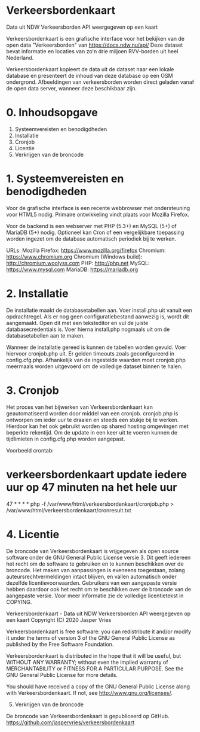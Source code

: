 # Verkeersbordenkaart
Data uit NDW Verkeersborden API weergegeven op een kaart

Verkeersbordenkaart is een grafische interface voor het bekijken van de 
open data "Verkeersborden" van https://docs.ndw.nu/api/
Deze dataset bevat informatie en locaties van zo'n drie miljoen 
RVV-borden uit heel Nederland.

Verkeersbordenkaart kopieert de data uit de dataset naar een lokale database 
en presenteert de inhoud van deze database op een OSM ondergrond. 
Afbeeldingen van verkeersborden worden direct geladen vanaf de open data 
server, wanneer deze beschikbaar zijn.


# 0. Inhoudsopgave

1. Systeemvereisten en benodigdheden
1. Installatie
1. Cronjob
1. Licentie
1. Verkrijgen van de broncode


# 1. Systeemvereisten en benodigdheden

Voor de grafische interface is een recente webbrowser met 
ondersteuning voor HTML5 nodig. Primaire ontwikkeling vindt plaats 
voor Mozilla Firefox.

Voor de backend is een webserver met PHP (5.3+) en MySQL (5+) of 
MariaDB (5+) nodig. Optioneel kan Cron of een vergelijkbare toepassing 
worden ingezet om de database automatisch periodiek bij te werken.

URLs:
Mozilla Firefox: https://www.mozilla.org/firefox
Chromium: https://www.chromium.org
Chromium (Windows build): http://chromium.woolyss.com
PHP: http://php.net
MySQL: https://www.mysql.com
MariaDB: https://mariadb.org


# 2. Installatie

De installatie maakt de databasetabellen aan. 
Voer install.php uit vanuit een opdrachtregel. Als er nog 
geen configuratiebestand aanwezig is, wordt dit aangemaakt. Open dit 
met een teksteditor en vul de juiste databasecredentials is. Voer 
hierna install.php nogmaals uit om de databasetabellen aan te maken.

Wanneer de installatie gereed is kunnen de tabellen worden gevuld. Voer 
hiervoor cronjob.php uit. Er gelden timeouts zoals geconfigureerd in
config.cfg.php. Afhankelijk van de ingestelde waarden moet cronjob.php
meermaals worden uitgevoerd om de volledige dataset binnen te halen.


# 3. Cronjob

Het proces van het bijwerken van Verkeersbordenkaart kan geautomatiseerd 
worden door middel van een cronjob. cronjob.php is ontworpen om ieder 
uur te draaien en steeds een stukje bij te werken. Hierdoor kan het ook 
gebruikt worden op shared hosting omgevingen met beperkte rekentijd. Om 
de update in een keer uit te voeren kunnen de tijdlimieten in 
config.cfg.php worden aangepast.

Voorbeeld crontab:
# verkeersbordenkaart update iedere uur op 47 minuten na het hele uur
47 * * * * php -f /var/www/html/verkeersbordenkaart/cronjob.php > /var/www/html/verkeersbordenkaart/cronresult.txt


# 4. Licentie

De broncode van Verkeersbordenkaart is vrijgegeven als open source software 
onder de GNU General Public License versie 3. 
Dit geeft iedereen het recht om de software te gebruiken en 
te kunnen beschikken over de broncode. Het maken van aanpassingen is 
eveneens toegestaan, zolang auteursrechtvermeldingen intact blijven, en 
vallen automatisch onder dezelfde licentievoorwaarden. Gebruikers van 
een aangepaste versie hebben daardoor ook het recht om te beschikken 
over de broncode van de aangepaste versie. Voor meer informatie zie de 
volledige licentietekst in COPYING.


Verkeersbordenkaart - Data uit NDW Verkeersborden API weergegeven op een kaart
Copyright (C) 2020 Jasper Vries

Verkeersbordenkaart is free software: you can redistribute it and/or 
modify it under the terms of version 3 of the GNU General Public 
License as published by the Free Software Foundation.

Verkeersbordenkaart is distributed in the hope that it will be useful,
but WITHOUT ANY WARRANTY; without even the implied warranty of
MERCHANTABILITY or FITNESS FOR A PARTICULAR PURPOSE.  See the
GNU General Public License for more details.

You should have received a copy of the GNU General Public License
along with Verkeersbordenkaart. If not, see <http://www.gnu.org/licenses/>.


5. Verkrijgen van de broncode

De broncode van Verkeersbordenkaart is gepubliceerd op GitHub.
https://github.com/jaspervries/verkeersbordenkaart
